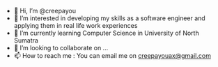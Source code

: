 - 👋 Hi, I’m @creepayou
- 👀 I’m interested in developing my skills as a software engineer and applying them in real life work experiences
- 🌱 I’m currently learning Computer Science in University of North Sumatra
- 💞️ I’m looking to collaborate on ...
- 📫 How to reach me : You can email me on creepayouax@gmail.com
<!---
creepayou/creepayou is a ✨ special ✨ repository because its `README.md` (this file) appears on your GitHub profile.
You can click the Preview link to take a look at your changes.
--->
